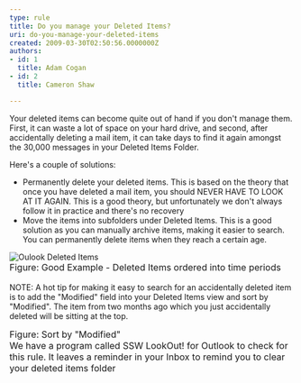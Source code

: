 ```yaml
---
type: rule
title: Do you manage your Deleted Items?
uri: do-you-manage-your-deleted-items
created: 2009-03-30T02:50:56.0000000Z
authors:
- id: 1
  title: Adam Cogan
- id: 2
  title: Cameron Shaw

---
```




<span class='intro'> Your deleted items can become quite out of hand if you don't manage them. First, it can waste a lot of space on your hard drive, and second, after accidentally deleting a mail item, it can take days to find it again amongst the 30,000 messages in your Deleted Items Folder. 
 </span>


  <p style="margin-right&#58;0px;" dir="ltr">Here's a couple of solutions&#58;</p>
<ul>
    <li>Permanently delete your deleted items. This is based on the theory that once you have deleted a mail item, you should NEVER HAVE TO LOOK AT IT AGAIN. This is a good theory, but unfortunately we don't always follow it in practice and there's no recovery </li>
    <li>Move the items into subfolders under Deleted Items. This is a good solution as you can manually archive items, making it easier to search. You can permanently delete items when they reach a certain age. </li>
</ul>
<p><img class="ms-rteCustom-ImageArea" alt="Oulook Deleted Items" src="/Standards/Communication/RulesToBetterEmail/PublishingImages/OulookDeletedItemsSubFolders.gif" /><br>
<font class="ms-rteCustom-FigureGood" size="+0">Figure&#58;&#160;Good Example - Deleted Items ordered into time periods</font><br>
<br>
NOTE&#58; A hot tip for making it easy to search for an accidentally deleted item is to add the &quot;Modified&quot; field into your Deleted Items view and sort by &quot;Modified&quot;. The item from two months ago which you just accidentally deleted will be sitting at the top.</p>
<p style="margin-right&#58;0px;" dir="ltr"><img alt="" class="ms-rteCustom-GreyBox" src="/Standards/Communication/RulesToBetterEmail/PublishingImages/OutlookModifiedByDate.gif" /><br>
<font class="ms-rteCustom-FigureGood" size="+0">Figure&#58; Sort by &quot;Modified&quot;</font><br>
<font class="ms-rteCustom-YellowBorderBox" size="+0">We have a program called SSW LookOut! for Outlook to check for this rule. It leaves a reminder in your Inbox to remind you to clear your deleted items folder&#160; <br>
</font></p>



